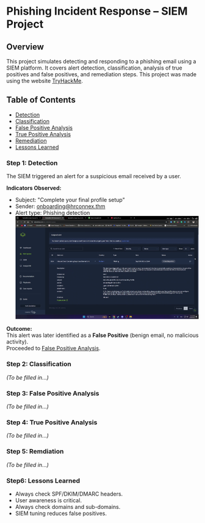 # Phishing Incident Response – SIEM Project

## Overview
This project simulates detecting and responding to a phishing email using a SIEM platform. 
It covers alert detection, classification, analysis of true positives and false positives, and remediation steps.
This project was made using the website [TryHackMe](https://tryhackme.com/).

## Table of Contents
- [Detection](#step-1-detection)
- [Classification](#step-2-classification)
- [False Positive Analysis](#step-3-false-positive-analysis)
- [True Positive Analysis](#step-4-true-positive-analysis)
- [Remediation](#step-5-remediation)
- [Lessons Learned](#lessons-learned)

### Step 1: Detection
The SIEM triggered an alert for a suspicious email received by a user.

**Indicators Observed:**
- Subject: "Complete your final profile setup"
- Sender: onboarding@hrconnex.thm
- Alert type: Phishing detection
![Detection Screenshot](Screenshots/Screenshot%202025-09-27%20195024.png)

**Outcome:**  
This alert was later identified as a **False Positive** (benign email, no malicious activity).  
Proceeded to [False Positive Analysis](#step-3-false-positive-analysis).

### Step 2: Classification
*(To be filled in…)*

### Step 3: False Positive Analysis
*(To be filled in…)*

### Step 4: True Positive Analysis
*(To be filled in…)*

### Step 5: Remdiation
*(To be filled in…)*

### Step6: Lessons Learned
- Always check SPF/DKIM/DMARC headers.
- User awareness is critical.
- Always check domains and sub-domains.
- SIEM tuning reduces false positives.
